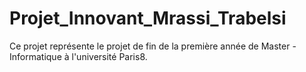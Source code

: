 # Projet_Innovant_Mrassi_Trabelsi
Ce projet représente le projet de fin de la première année de Master - Informatique à l'université Paris8. 
